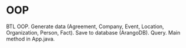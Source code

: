 # OOP
BTL OOP.
Generate data (Agreement, Company, Event, Location, Organization, Person, Fact).
Save to database (ArangoDB).
Query.
Main method in App.java.
